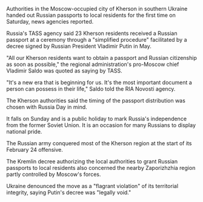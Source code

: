 Authorities in the Moscow-occupied city of Kherson in southern Ukraine handed out Russian passports to local residents for the first time on Saturday, news agencies reported.

Russia's TASS agency said 23 Kherson residents received a Russian passport at a ceremony through a "simplified procedure" facilitated by a decree signed by Russian President Vladimir Putin in May.

"All our Kherson residents want to obtain a passport and Russian citizenship as soon as possible," the regional administration's pro-Moscow chief Vladimir Saldo was quoted as saying by TASS. 

"It's a new era that is beginning for us. It's the most important document a person can possess in their life," Saldo told the RIA Novosti agency.

The Kherson authorities said the timing of the passport distribution was chosen with Russia Day in mind. 

It falls on Sunday and is a public holiday to mark Russia's independence from the former Soviet Union. It is an occasion for many Russians to display national pride.

The Russian army conquered most of the Kherson region at the start of its February 24 offensive.

The Kremlin decree authorizing the local authorities to grant Russian passports to local residents also concerned the nearby Zaporizhzhia region partly controlled by Moscow's forces.

Ukraine denounced the move as a "flagrant violation" of its territorial integrity, saying Putin's decree was "legally void."



























